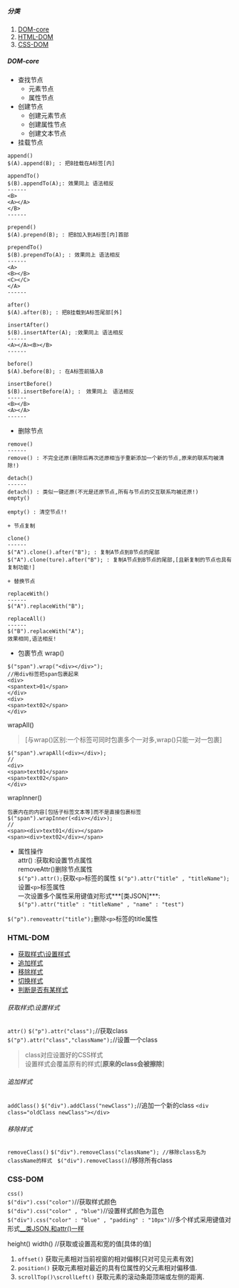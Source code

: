 ##### 分类

1. [DOM-core](https://github.com/FnQun/JQurry-Stu/blob/master/DOM/dom.md#dom-core)
2. [HTML-DOM](https://github.com/FnQun/JQurry-Stu/blob/master/DOM/dom.md#html-dom)
3. [CSS-DOM](https://github.com/FnQun/JQurry-Stu/blob/master/DOM/dom.md#css-dom)  


##### DOM-core
+ 查找节点
  + 元素节点
  + 属性节点
+ 创建节点
  + 创建元素节点
  + 创建属性节点
  + 创建文本节点
+ 挂载节点
```
append()
$(A).append(B); : 把B挂载在A标签[内]

appendTo()
$(B).appendTo(A);: 效果同上 语法相反
------
<B>
<A></A>
</B>
------

prepend()
$(A).prepend(B); : 把B加入到A标签[内]首部

prependTo()
$(B).prependTo(A); : 效果同上 语法相反
------
<A>
<B></B>
<C></C>
</A>
------

after()
$(A).after(B); : 把B挂载到A标签尾部[外]

insertAfter()
$(B).insertAfter(A); :效果同上 语法相反
------
<A></A><B></B>
------

before()
$(A).before(B); : 在A标签前插入B

insertBefore()
$(B).insertBefore(A); :　效果同上　语法相反
------
<B></B>
<A></A>
------
```
+ 删除节点
```
remove()
------
remove() : 不完全还原(删除后再次还原相当于重新添加一个新的节点,原来的联系均被清除!)

detach()
------
detach() : 类似一键还原(不光是还原节点,所有与节点的交互联系均被还原!)
empty()

empty() : 清空节点!!

+ 节点复制

clone()
------
$("A").clone().after("B"); : 复制A节点到B节点的尾部
$("A").clone(ture).after("B"); : 复制A节点到B节点的尾部,[且新复制的节点也具有复制功能!]

+ 替换节点

replaceWith()
------
$("A").replaceWith("B");

replaceAll()
------
$("B").replaceWith("A");
效果相同,语法相反!
```
+ 包裹节点
wrap()
```
$("span").wrap("<div></div>");
//用div标签把span包裹起来
<div>
<spantext>01</span>
</div>
<div>
<span>text02</span>
</div>
```
wrapAll()
> [与wrap()区别:一个标签可同时包裹多个一对多,wrap()只能一对一包裹]  

```
$("span").wrapAll(<div></div>);
//
<div>
<span>text01</span>
<span>text02</span>
</div>
```
wrapInner()
```
包裹内在的内容[包括子标签文本等]而不是直接包裹标签
$("span").wrapInner(<div></div>);
//
<span><div>text01</div></span>
<span><div>text02</div></span>
```
+ <a id="css()锚点">属性操作</a>  
attr() :获取和设置节点属性  
removeAttr()删除节点属性  
`$("p").attr();`获取`<p>`标签的属性
`$("p").attr("title" , "titleName");`设置`<p>`标签属性  
一次设置多个属性采用键值对形式***[类JSON]***:  
`$("p").attr("title" : "titleName" , "name" : "test")`

`$("p").removeattr("title");`删除`<p>`标签的title属性
### HTML-DOM  

+ [获取样式\设置样式](https://github.com/FnQun/JQurry-Stu/blob/master/DOM/dom.md#获取样式\设置样式)
+ [追加样式](https://github.com/FnQun/JQurry-Stu/blob/master/DOM/dom.md#追加样式)
+ [移除样式](https://github.com/FnQun/JQurry-Stu/blob/master/DOM/dom.md#移除样式)
+ [切换样式](https://github.com/FnQun/JQurry-Stu/blob/master/DOM/dom.md#切换样式)
+ [判断是否有某样式](https://github.com/FnQun/JQurry-Stu/blob/master/DOM/dom.md#判断是否有某样式)  

###### 获取样式\设置样式
`attr()`
`$("p").attr("class");`//获取class  
`$("p").attr("class","className");`//设置一个class  
> class对应设置好的CSS样式  
> 设置样式会覆盖原有的样式[**原来的class会被擦除**]  

###### 追加样式
`addClass()`
`$("div").addClass("newClass");`//追加一个新的class
`<div class="oldClass newClass"></div>`

###### 移除样式
`removeClass()`
`$("div").removeClass("className");
//移除class名为className的样式`  
`$("div").removeClass()`//移除所有class  

### CSS-DOM
`css()`  
`$("div").css("color")`//获取样式颜色  
`$("div").css("color" , "blue")`//设置样式颜色为蓝色  
`$("div").css("color" : "blue" , "padding" : "10px")`//多个样式采用键值对形式[__类JSON,和attr()一样](https://github.com/FnQun/JQurry-Stu/blob/master/DOM/dom.md#css()锚点)  

height() width() //获取或设置高和宽的值[具体的值]  

1. `offset()`
获取元素相对当前视窗的相对偏移[只对可见元素有效]
2. `position()`
获取元素相对最近的具有位属性的父元素相对偏移值.
3. `scrollTop()\scrollLeft()`
获取元素的滚动条距顶端或左侧的距离.
